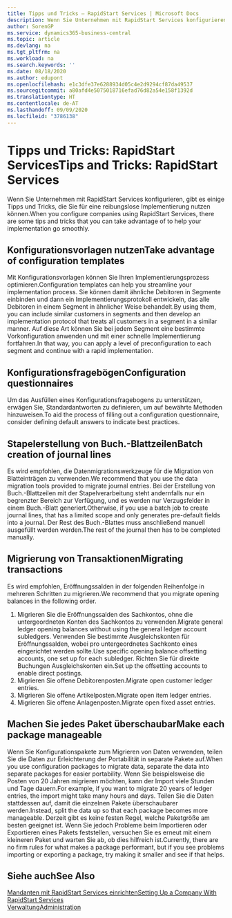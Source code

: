 ```yaml
---
title: Tipps und Tricks – RapidStart Services | Microsoft Docs
description: Wenn Sie Unternehmen mit RapidStart Services konfigurieren, gibt es einige Tipps und Tricks, die Sie für eine reibungslose Implementierung nutzen können.
author: SorenGP
ms.service: dynamics365-business-central
ms.topic: article
ms.devlang: na
ms.tgt_pltfrm: na
ms.workload: na
ms.search.keywords: ''
ms.date: 08/18/2020
ms.author: edupont
ms.openlocfilehash: e1c3dfe37e6288934d05c4e2d9294cf87da49537
ms.sourcegitcommit: a80afd4e5075018716efad76d82a54e158f1392d
ms.translationtype: HT
ms.contentlocale: de-AT
ms.lasthandoff: 09/09/2020
ms.locfileid: "3786138"
---
```

# <a name="tips-and-tricks-rapidstart-services"></a><span data-ttu-id="6663f-103">Tipps und Tricks: RapidStart Services</span><span class="sxs-lookup"><span data-stu-id="6663f-103">Tips and Tricks: RapidStart Services</span></span>

<span data-ttu-id="6663f-104">Wenn Sie Unternehmen mit RapidStart Services konfigurieren, gibt es einige Tipps und Tricks, die Sie für eine reibungslose Implementierung nutzen können.</span><span class="sxs-lookup"><span data-stu-id="6663f-104">When you configure companies using RapidStart Services, there are some tips and tricks that you can take advantage of to help your implementation go smoothly.</span></span>  

## <a name="take-advantage-of-configuration-templates"></a><span data-ttu-id="6663f-105">Konfigurationsvorlagen nutzen</span><span class="sxs-lookup"><span data-stu-id="6663f-105">Take advantage of configuration templates</span></span>

<span data-ttu-id="6663f-106">Mit Konfigurationsvorlagen können Sie Ihren Implementierungsprozess optimieren.</span><span class="sxs-lookup"><span data-stu-id="6663f-106">Configuration templates can help you streamline your implementation process.</span></span> <span data-ttu-id="6663f-107">Sie können damit ähnliche Debitoren in Segmente einbinden und dann ein Implementierungsprotokoll entwickeln, das alle Debitoren in einem Segment in ähnlicher Weise behandelt.</span><span class="sxs-lookup"><span data-stu-id="6663f-107">By using them, you can include similar customers in segments and then develop an implementation protocol that treats all customers in a segment in a similar manner.</span></span> <span data-ttu-id="6663f-108">Auf diese Art können Sie bei jedem Segment eine bestimmte Vorkonfiguration anwenden und mit einer schnelle Implementierung fortfahren.</span><span class="sxs-lookup"><span data-stu-id="6663f-108">In that way, you can apply a level of preconfiguration to each segment and continue with a rapid implementation.</span></span>  

## <a name="configuration-questionnaires"></a><span data-ttu-id="6663f-109">Konfigurationsfragebögen</span><span class="sxs-lookup"><span data-stu-id="6663f-109">Configuration questionnaires</span></span>

<span data-ttu-id="6663f-110">Um das Ausfüllen eines Konfigurationsfragebogens zu unterstützen, erwägen Sie, Standardantworten zu definieren, um auf bewährte Methoden hinzuweisen.</span><span class="sxs-lookup"><span data-stu-id="6663f-110">To aid the process of filling out a configuration questionnaire, consider defining default answers to indicate best practices.</span></span>  

## <a name="batch-creation-of-journal-lines"></a><span data-ttu-id="6663f-111">Stapelerstellung von Buch.-Blattzeilen</span><span class="sxs-lookup"><span data-stu-id="6663f-111">Batch creation of journal lines</span></span>

<span data-ttu-id="6663f-112">Es wird empfohlen, die Datenmigrationswerkzeuge für die Migration von Blatteinträgen zu verwenden.</span><span class="sxs-lookup"><span data-stu-id="6663f-112">We recommend that you use the data migration tools provided to migrate journal entries.</span></span> <span data-ttu-id="6663f-113">Bei der Erstellung von Buch.-Blattzeilen mit der Stapelverarbeitung steht andernfalls nur ein begrenzter Bereich zur Verfügung, und es werden nur Verzugsfelder in einem Buch.-Blatt generiert.</span><span class="sxs-lookup"><span data-stu-id="6663f-113">Otherwise, if you use a batch job to create journal lines, that has a limited scope and only generates pre-default fields into a journal.</span></span> <span data-ttu-id="6663f-114">Der Rest des Buch.-Blattes muss anschließend manuell ausgefüllt werden werden.</span><span class="sxs-lookup"><span data-stu-id="6663f-114">The rest of the journal then has to be completed manually.</span></span>  

## <a name="migrating-transactions"></a><span data-ttu-id="6663f-115">Migrierung von Transaktionen</span><span class="sxs-lookup"><span data-stu-id="6663f-115">Migrating transactions</span></span>

<span data-ttu-id="6663f-116">Es wird empfohlen, Eröffnungssalden in der folgenden Reihenfolge in mehreren Schritten zu migrieren.</span><span class="sxs-lookup"><span data-stu-id="6663f-116">We recommend that you migrate opening balances in the following order.</span></span> <!--Be aware that you cannot insert ledger entries directly. Instead you must use journals to post the journal lines-->

1. <span data-ttu-id="6663f-117">Migrieren Sie die Eröffnungssalden des Sachkontos, ohne die untergeordneten Konten des Sachkontos zu verwenden.</span><span class="sxs-lookup"><span data-stu-id="6663f-117">Migrate general ledger opening balances without using the general ledger account subledgers.</span></span> <span data-ttu-id="6663f-118">Verwenden Sie bestimmte Ausgleichskonten für Eröffnungssalden, wobei pro untergeordnetes Sachkonto eines eingerichtet werden sollte.</span><span class="sxs-lookup"><span data-stu-id="6663f-118">Use specific opening balance offsetting accounts, one set up for each subledger.</span></span> <span data-ttu-id="6663f-119">Richten Sie für direkte Buchungen Ausgleichskonten ein.</span><span class="sxs-lookup"><span data-stu-id="6663f-119">Set up the offsetting accounts to enable direct postings.</span></span>  
2. <span data-ttu-id="6663f-120">Migrieren Sie offene Debitorenposten.</span><span class="sxs-lookup"><span data-stu-id="6663f-120">Migrate open customer ledger entries.</span></span>  <!--work on these-->
3. <span data-ttu-id="6663f-121">Migrieren Sie offene Artikelposten.</span><span class="sxs-lookup"><span data-stu-id="6663f-121">Migrate open item ledger entries.</span></span>  
4. <span data-ttu-id="6663f-122">Migrieren Sie offene Anlagenposten.</span><span class="sxs-lookup"><span data-stu-id="6663f-122">Migrate open fixed asset entries.</span></span>  

## <a name="make-each-package-manageable"></a><span data-ttu-id="6663f-123">Machen Sie jedes Paket überschaubar</span><span class="sxs-lookup"><span data-stu-id="6663f-123">Make each package manageable</span></span>

<span data-ttu-id="6663f-124">Wenn Sie Konfigurationspakete zum Migrieren von Daten verwenden, teilen Sie die Daten zur Erleichterung der Portabilität in separate Pakete auf.</span><span class="sxs-lookup"><span data-stu-id="6663f-124">When you use configuration packages to migrate data, separate the data into separate packages for easier portability.</span></span> <span data-ttu-id="6663f-125">Wenn Sie beispielsweise die Posten von 20 Jahren migrieren möchten, kann der Import viele Stunden und Tage dauern.</span><span class="sxs-lookup"><span data-stu-id="6663f-125">For example, if you want to migrate 20 years of ledger entries, the import might take many hours and days.</span></span> <span data-ttu-id="6663f-126">Teilen Sie die Daten stattdessen auf, damit die einzelnen Pakete überschaubarer werden.</span><span class="sxs-lookup"><span data-stu-id="6663f-126">Instead, split the data up so that each package becomes more manageable.</span></span> <span data-ttu-id="6663f-127">Derzeit gibt es keine festen Regel, welche Paketgröße am besten geeignet ist. Wenn Sie jedoch Probleme beim Importieren oder Exportieren eines Pakets feststellen, versuchen Sie es erneut mit einem kleineren Paket und warten Sie ab, ob dies hilfreich ist.</span><span class="sxs-lookup"><span data-stu-id="6663f-127">Currently, there are no firm rules for what makes a package performant, but if you see problems importing or exporting a package, try making it smaller and see if that helps.</span></span>  

## <a name="see-also"></a><span data-ttu-id="6663f-128">Siehe auch</span><span class="sxs-lookup"><span data-stu-id="6663f-128">See Also</span></span>

[<span data-ttu-id="6663f-129">Mandanten mit RapidStart Services einrichten</span><span class="sxs-lookup"><span data-stu-id="6663f-129">Setting Up a Company With RapidStart Services</span></span>](admin-set-up-a-company-with-rapidstart.md)  
[<span data-ttu-id="6663f-130">Verwaltung</span><span class="sxs-lookup"><span data-stu-id="6663f-130">Administration</span></span>](admin-setup-and-administration.md)  
